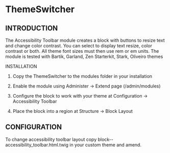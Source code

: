 # ThemeSwitcher
 
INTRODUCTION
------------

The Accessibility Toolbar module creates a block with buttons to resize text
and change color contrast. You can select to display text resize,
color contrast or both.
All theme font sizes must then use rem or em units.
The module is tested with Bartik, Garland, Zen Starterkit, Stark,
Oliveiro themes


INSTALLATION



1) Copy the ThemeSwitcher to the modules folder in
   your installation

2) Enable the module using Administer -> Extend page (/admin/modules)

3) Configure the block to work with your theme at Configuration 
   -> Accessibility Toolbar

4) Place the block into a region at Structure -> Block Layout


CONFIGURATION
-------
To change accessibility toolbar layout copy 
block--accessibility_toolbar.html.twig in your custom theme and amend.
